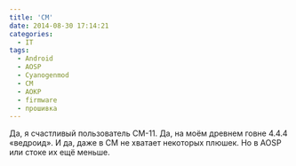 ```yaml
---
title: 'CM'
date: 2014-08-30 17:14:21
categories:
  - IT
tags:
  - Android
  - AOSP
  - Cyanogenmod
  - CM
  - AOKP
  - firmware
  - прошивка
---
```


Да, я счастливый пользователь CM-11. Да, на моём древнем говне 4.4.4 «ведроид». И да, даже в CM не
хватает некоторых плюшек. Но в AOSP или стоке их ещё меньше.
